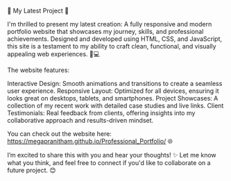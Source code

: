 🌟 My Latest Project 🚀

I'm thrilled to present my latest creation: A fully responsive and modern portfolio website that showcases my journey, skills, and professional achievements. Designed and developed using HTML, CSS, and JavaScript, this site is a testament to my ability to craft clean, functional, and visually appealing web experiences. 🎨💻

The website features:

Interactive Design: Smooth animations and transitions to create a seamless user experience.
Responsive Layout: Optimized for all devices, ensuring it looks great on desktops, tablets, and smartphones.
Project Showcases: A collection of my recent work with detailed case studies and live links.
Client Testimonials: Real feedback from clients, offering insights into my collaborative approach and results-driven mindset.

You can check out the website here: https://megapranitham.github.io/Professional_Portfolio/ 🌐

I’m excited to share this with you and hear your thoughts! ✨ Let me know what you think, and feel free to connect if you'd like to collaborate on a future project. 😊


